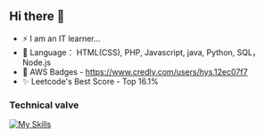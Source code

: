 ## Hi there 👋
- ⚡ I am an IT learner...
- 🔭 Language： HTML(CSS), PHP, Javascript, java, Python, SQL， Node.js
- 🌱 AWS Badges - https://www.credly.com/users/hys.12ec07f7
- ✨ Leetcode's Best Score - Top 16.1%

<h3>
Technical valve
</h3>

[![My Skills](https://skillicons.dev/icons?i=js,html,css,wasm)](https://skillicons.dev)
<!--
**salina2232/salina2232** is a ✨ _special_ ✨ repository because its `README.md` (this file) appears on your GitHub profile.

Here are some ideas to get you started:

- 🔭 I’m currently working on ...
- 🌱 I’m currently learning ...
- 👯 I’m looking to collaborate on ...
- 🤔 I’m looking for help with ...
- 💬 Ask me about ...
- 📫 How to reach me: ...
- 😄 Pronouns: ...
- ⚡ Fun fact: ...
-->
